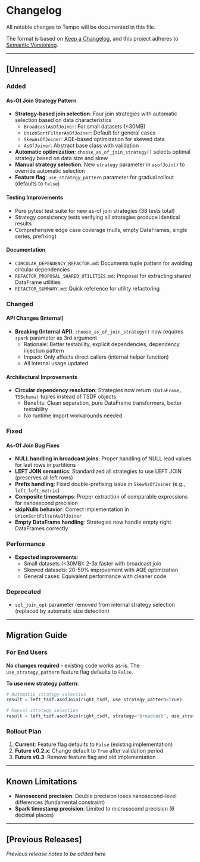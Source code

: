 # Changelog

All notable changes to Tempo will be documented in this file.

The format is based on [Keep a Changelog](https://keepachangelog.com/en/1.0.0/),
and this project adheres to [Semantic Versioning](https://semver.org/spec/v2.0.0.html).

---

## [Unreleased]

### Added

#### As-Of Join Strategy Pattern
- **Strategy-based join selection**: Four join strategies with automatic selection based on data characteristics
  - `BroadcastAsOfJoiner`: For small datasets (<30MB)
  - `UnionSortFilterAsOfJoiner`: Default for general cases
  - `SkewAsOfJoiner`: AQE-based optimization for skewed data
  - `AsOfJoiner`: Abstract base class with validation
- **Automatic optimization**: `choose_as_of_join_strategy()` selects optimal strategy based on data size and skew
- **Manual strategy selection**: New `strategy` parameter in `asofJoin()` to override automatic selection
- **Feature flag**: `use_strategy_pattern` parameter for gradual rollout (defaults to `False`)

#### Testing Improvements
- Pure pytest test suite for new as-of join strategies (38 tests total)
- Strategy consistency tests verifying all strategies produce identical results
- Comprehensive edge case coverage (nulls, empty DataFrames, single series, prefixing)

#### Documentation
- `CIRCULAR_DEPENDENCY_REFACTOR.md`: Documents tuple pattern for avoiding circular dependencies
- `REFACTOR_PROPOSAL_SHARED_UTILITIES.md`: Proposal for extracting shared DataFrame utilities
- `REFACTOR_SUMMARY.md`: Quick reference for utility refactoring

### Changed

#### API Changes (Internal)
- **Breaking (Internal API)**: `choose_as_of_join_strategy()` now requires `spark` parameter as 3rd argument
  - Rationale: Better testability, explicit dependencies, dependency injection pattern
  - Impact: Only affects direct callers (internal helper function)
  - All internal usage updated

#### Architectural Improvements
- **Circular dependency resolution**: Strategies now return `(DataFrame, TSSchema)` tuples instead of TSDF objects
  - Benefits: Clean separation, pure DataFrame transformers, better testability
  - No runtime import workarounds needed

### Fixed

#### As-Of Join Bug Fixes
- **NULL handling in broadcast joins**: Proper handling of NULL lead values for last rows in partitions
- **LEFT JOIN semantics**: Standardized all strategies to use LEFT JOIN (preserves all left rows)
- **Prefix handling**: Fixed double-prefixing issue in `SkewAsOfJoiner` (e.g., `left_left_metric`)
- **Composite timestamps**: Proper extraction of comparable expressions for nanosecond precision
- **skipNulls behavior**: Correct implementation in `UnionSortFilterAsOfJoiner`
- **Empty DataFrame handling**: Strategies now handle empty right DataFrames correctly

### Performance

- **Expected improvements**:
  - Small datasets (<30MB): 2-3x faster with broadcast join
  - Skewed datasets: 20-50% improvement with AQE optimization
  - General cases: Equivalent performance with cleaner code

### Deprecated

- `sql_join_opt` parameter removed from internal strategy selection (replaced by automatic size detection)

---

## Migration Guide

### For End Users

**No changes required** - existing code works as-is. The `use_strategy_pattern` feature flag defaults to `False`.

**To use new strategy pattern**:
```python
# Automatic strategy selection
result = left_tsdf.asofJoin(right_tsdf, use_strategy_pattern=True)

# Manual strategy selection
result = left_tsdf.asofJoin(right_tsdf, strategy='broadcast', use_strategy_pattern=True)
```

### Rollout Plan

1. **Current**: Feature flag defaults to `False` (existing implementation)
2. **Future v0.2.x**: Change default to `True` after validation period
3. **Future v0.3**: Remove feature flag and old implementation

---

## Known Limitations

- **Nanosecond precision**: Double precision loses nanosecond-level differences (fundamental constraint)
- **Spark timestamp precision**: Limited to microsecond precision (6 decimal places)

---

## [Previous Releases]

*Previous release notes to be added here*
